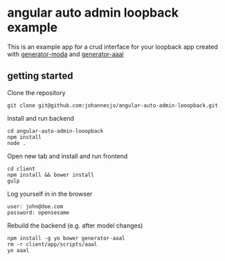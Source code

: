 # angular auto admin loopback example
This is an example app for a crud interface for your loopback app created with [generator-moda](https://github.com/johannesjo/generator-modular-angular) and [generator-aaal](https://github.com/johannesjo/generator-angular-auto-admin-loopback)
## getting started
Clone the repository
```
git clone git@github.com:johannesjo/angular-auto-admin-looopback.git
```
Install and run backend
```
cd angular-auto-admin-looopback
npm install
node .
```
Open new tab and install and run frontend
```
cd client
npm install && bower install
gulp
```
Log yourself in in the browser
```
user: john@doe.com
password: opensesame
```
Rebuild the backend (e.g. after model changes)
```
npm install -g yo bower generator-aaal
rm -r client/app/scripts/aaal
yo aaal
```
